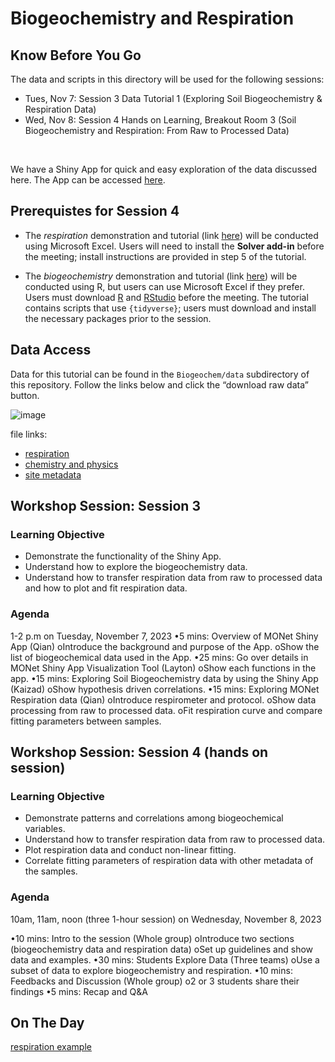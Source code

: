 Biogeochemistry and Respiration
================

## Know Before You Go

The data and scripts in this directory will be used for the following sessions:
- Tues, Nov 7: Session 3 Data Tutorial 1 (Exploring Soil Biogeochemistry & Respiration Data)
- Wed, Nov 8: Session 4 Hands on Learning, Breakout Room 3 (Soil Biogeochemistry and Respiration: From Raw to Processed Data)
<br>

We have a Shiny App for quick and easy exploration of the data discussed here. 
The App can be accessed [here](https://shinyproxy.emsl.pnnl.gov/app/1000soils).


## Prerequistes for Session 4

- The _respiration_ demonstration and tutorial (link [here](https://github.com/EMSL-MONet/CommSciMtg_Nov23/blob/main/Biogeochem/Respration%20Curve%20Fitting%20with%20Excel.docx))
will be conducted using Microsoft Excel. Users will need to install the **Solver add-in** before the meeting;
install instructions are provided in step 5 of the tutorial. 

- The _biogeochemistry_ demonstration and tutorial (link [here]()) will be conducted using R,
but users can use Microsoft Excel if they prefer. Users must download [R](https://cran.r-project.org/)
and [RStudio](https://posit.co/downloads/) before the meeting.
The tutorial contains scripts that use `{tidyverse}`;
users must download and install the necessary packages prior to the session.


## Data Access

Data for this tutorial can be found in the `Biogeochem/data` subdirectory of this repository. 
Follow the links below and click the “download raw data” button.

![image](https://github.com/EMSL-MONet/CommSciMtg_Nov23/assets/50244730/5fecb9fe-ed78-445c-984c-d69372322831)


file links:

- [respiration](https://github.com/EMSL-MONet/CommSciMtg_Nov23/blob/main/Biogeochem/data/Respiration_Raw_Data.csv)
- [chemistry and
  physics](https://github.com/EMSL-MONet/CommSciMtg_Nov23/blob/main/Biogeochem/data/bgc_data.csv)
- [site
  metadata](https://github.com/EMSL-MONet/CommSciMtg_Nov23/blob/main/Biogeochem/data/bgc_metadata.csv)


## Workshop Session: Session 3
### Learning Objective
- Demonstrate the functionality of the Shiny App.
- Understand how to explore the biogeochemistry data.
- Understand how to transfer respiration data from raw to processed data and how to plot and fit respiration data.

### Agenda
1-2 p.m on Tuesday, November 7, 2023
•5 mins: Overview of MONet Shiny App (Qian)
oIntroduce the background and purpose of the App.
oShow the list of biogeochemical data used in the App.
•25 mins: Go over details in MONet Shiny App Visualization Tool (Layton)
oShow each functions in the app.
•15 mins: Exploring Soil Biogeochemistry data by using the Shiny App (Kaizad)
oShow hypothesis driven correlations.
•15 mins: Exploring MONet Respiration data (Qian)
oIntroduce respirometer and protocol.
oShow data processing from raw to processed data.
oFit respiration curve and compare fitting parameters between samples.

## Workshop Session: Session 4 (hands on session)
### Learning Objective
- Demonstrate patterns and correlations among biogeochemical variables.
- Understand how to transfer respiration data from raw to processed data.
- Plot respiration data and conduct non-linear fitting.
- Correlate fitting parameters of respiration data with other metadata of the samples. 

### Agenda

10am, 11am, noon (three 1-hour session) on Wednesday, November 8, 2023

  •10 mins: Intro to the session (Whole group)
    oIntroduce two sections (biogeochemistry data and respiration data)
    oSet up guidelines and show data and examples.
•30 mins: Students Explore Data (Three teams)
    oUse a subset of data to explore biogeochemistry and respiration.
•10 mins: Feedbacks and Discussion (Whole group)
    o2 or 3 students share their findings
•5 mins: Recap and Q&A




## On The Day

[respiration example](https://github.com/EMSL-MONet/CommSciMtg_Nov23/blob/main/Biogeochem/data/Respiration_Example.xlsx)


